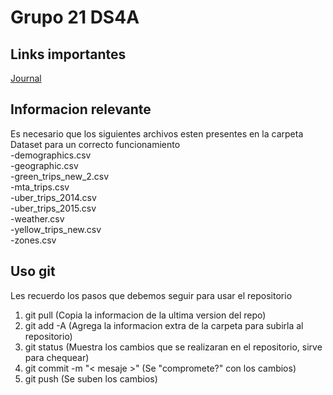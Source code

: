 # Grupo 21 DS4A

## Links importantes
[Journal](https://docs.google.com/document/d/1XNPkUzigM_-5HkrbmzW9VwbKR08TFNy51STVduWgnj4/edit?ts=5d9e3461)

## Informacion relevante
Es necesario que los siguientes archivos esten presentes en la carpeta Dataset para un correcto funcionamiento<br>
-demographics.csv<br>
-geographic.csv<br>
-green_trips_new_2.csv<br>
-mta_trips.csv<br>
-uber_trips_2014.csv<br>
-uber_trips_2015.csv<br>
-weather.csv<br>
-yellow_trips_new.csv<br>
-zones.csv<br>

## Uso git
Les recuerdo los pasos que debemos seguir para usar el repositorio<br>
1. git pull (Copia la informacion de la ultima version del repo)<br>
2. git add -A (Agrega la informacion extra de la carpeta para subirla al repositorio)<br>
3. git status (Muestra los cambios que se realizaran en el repositorio, sirve para chequear)<br>
4. git commit -m "< mesaje >" (Se "compromete?" con los cambios)<br>
5. git push (Se suben los cambios)